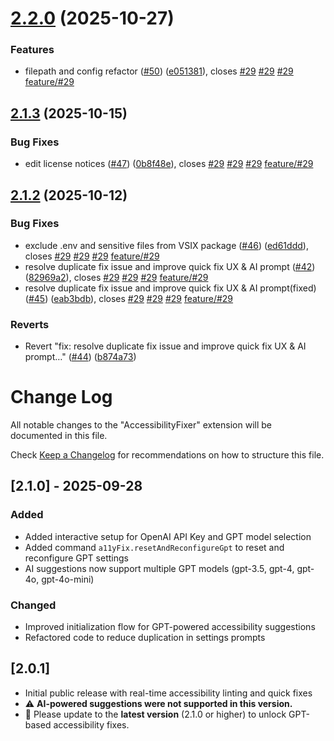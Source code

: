 # [2.2.0](https://github.com/osdev-challenge/AccessibilityFixer/compare/v2.1.3...v2.2.0) (2025-10-27)


### Features

* filepath and config refactor ([#50](https://github.com/osdev-challenge/AccessibilityFixer/issues/50)) ([e051381](https://github.com/osdev-challenge/AccessibilityFixer/commit/e0513819cb6a55732032a1b05733cda4b019dae8)), closes [#29](https://github.com/osdev-challenge/AccessibilityFixer/issues/29) [#29](https://github.com/osdev-challenge/AccessibilityFixer/issues/29) [#29](https://github.com/osdev-challenge/AccessibilityFixer/issues/29) [feature/#29](https://github.com/osdev-challenge/AccessibilityFixer/issues/29)

## [2.1.3](https://github.com/osdev-challenge/AccessibilityFixer/compare/v2.1.2...v2.1.3) (2025-10-15)


### Bug Fixes

* edit license notices ([#47](https://github.com/osdev-challenge/AccessibilityFixer/issues/47)) ([0b8f48e](https://github.com/osdev-challenge/AccessibilityFixer/commit/0b8f48eedfc72649f337c912cbd38b1b127f395f)), closes [#29](https://github.com/osdev-challenge/AccessibilityFixer/issues/29) [#29](https://github.com/osdev-challenge/AccessibilityFixer/issues/29) [#29](https://github.com/osdev-challenge/AccessibilityFixer/issues/29) [feature/#29](https://github.com/osdev-challenge/AccessibilityFixer/issues/29)

## [2.1.2](https://github.com/osdev-challenge/AccessibilityFixer/compare/v2.1.1...v2.1.2) (2025-10-12)


### Bug Fixes

* exclude .env and sensitive files from VSIX package ([#46](https://github.com/osdev-challenge/AccessibilityFixer/issues/46)) ([ed61ddd](https://github.com/osdev-challenge/AccessibilityFixer/commit/ed61ddd62ac6767da427600a7876fe2c95db74c1)), closes [#29](https://github.com/osdev-challenge/AccessibilityFixer/issues/29) [#29](https://github.com/osdev-challenge/AccessibilityFixer/issues/29) [#29](https://github.com/osdev-challenge/AccessibilityFixer/issues/29) [feature/#29](https://github.com/osdev-challenge/AccessibilityFixer/issues/29)
* resolve duplicate fix issue and improve quick fix UX & AI prompt ([#42](https://github.com/osdev-challenge/AccessibilityFixer/issues/42)) ([82969a2](https://github.com/osdev-challenge/AccessibilityFixer/commit/82969a28a9b04aa05a29e4ce21ea1fbc09ff4ad1)), closes [#29](https://github.com/osdev-challenge/AccessibilityFixer/issues/29) [#29](https://github.com/osdev-challenge/AccessibilityFixer/issues/29) [#29](https://github.com/osdev-challenge/AccessibilityFixer/issues/29) [feature/#29](https://github.com/osdev-challenge/AccessibilityFixer/issues/29)
* resolve duplicate fix issue and improve quick fix UX & AI prompt(fixed) ([#45](https://github.com/osdev-challenge/AccessibilityFixer/issues/45)) ([eab3bdb](https://github.com/osdev-challenge/AccessibilityFixer/commit/eab3bdb98520840ccd702368556683f423381358)), closes [#29](https://github.com/osdev-challenge/AccessibilityFixer/issues/29) [#29](https://github.com/osdev-challenge/AccessibilityFixer/issues/29) [#29](https://github.com/osdev-challenge/AccessibilityFixer/issues/29) [feature/#29](https://github.com/osdev-challenge/AccessibilityFixer/issues/29)


### Reverts

* Revert "fix: resolve duplicate fix issue and improve quick fix UX & AI prompt…" ([#44](https://github.com/osdev-challenge/AccessibilityFixer/issues/44)) ([b874a73](https://github.com/osdev-challenge/AccessibilityFixer/commit/b874a736ee30640adfa0079fe391c96cb197b201))

# Change Log

All notable changes to the "AccessibilityFixer" extension will be documented in this file.

Check [Keep a Changelog](http://keepachangelog.com/) for recommendations on how to structure this file.

## [2.1.0] - 2025-09-28

### Added

- Added interactive setup for OpenAI API Key and GPT model selection
- Added command `a11yFix.resetAndReconfigureGpt` to reset and reconfigure GPT settings
- AI suggestions now support multiple GPT models (gpt-3.5, gpt-4, gpt-4o, gpt-4o-mini)

### Changed

- Improved initialization flow for GPT-powered accessibility suggestions
- Refactored code to reduce duplication in settings prompts

## [2.0.1]

- Initial public release with real-time accessibility linting and quick fixes
- ⚠️ **AI-powered suggestions were not supported in this version.**
- 🔔 Please update to the **latest version** (2.1.0 or higher) to unlock GPT-based accessibility fixes.
